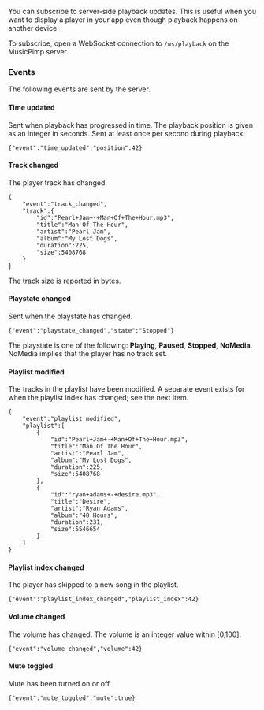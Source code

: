 You can subscribe to server-side playback updates. This is useful when you want to display 
a player in your app even though playback happens on another device.
    
To subscribe, open a WebSocket connection to `/ws/playback` on the MusicPimp server.
    
### Events

The following events are sent by the server.

#### Time updated

Sent when playback has progressed in time. The playback position is 
given as an integer in seconds. Sent at least once per second during playback:

    {"event":"time_updated","position":42}
    
#### Track changed

The player track has changed.

    {
        "event":"track_changed",
        "track":{
            "id":"Pearl+Jam+-+Man+Of+The+Hour.mp3",
            "title":"Man Of The Hour",
            "artist":"Pearl Jam",
            "album":"My Lost Dogs",
            "duration":225,
            "size":5408768
        }
    }
    
The track size is reported in bytes.

#### Playstate changed

Sent when the playstate has changed.

    {"event":"playstate_changed","state":"Stopped"}
    
The playstate is one of the following: **Playing**, **Paused**, **Stopped**, **NoMedia**. NoMedia 
implies that the player has no track set.

#### Playlist modified

The tracks in the playlist have been modified. A separate event exists for when the 
playlist index has changed; see the next item.

    {
        "event":"playlist_modified",
        "playlist":[
            {
                "id":"Pearl+Jam+-+Man+Of+The+Hour.mp3",
                "title":"Man Of The Hour",
                "artist":"Pearl Jam",
                "album":"My Lost Dogs",
                "duration":225,
                "size":5408768
            },
            {
                "id":"ryan+adams+-+desire.mp3",
                "title":"Desire",
                "artist":"Ryan Adams",
                "album":"48 Hours",
                "duration":231,
                "size":5546654
            }
        ]
    }

#### Playlist index changed

The player has skipped to a new song in the playlist.

    {"event":"playlist_index_changed","playlist_index":42}
    
#### Volume changed

The volume has changed. The volume is an integer value within [0,100].

    {"event":"volume_changed","volume":42}
    
#### Mute toggled

Mute has been turned on or off.

    {"event":"mute_toggled","mute":true}
